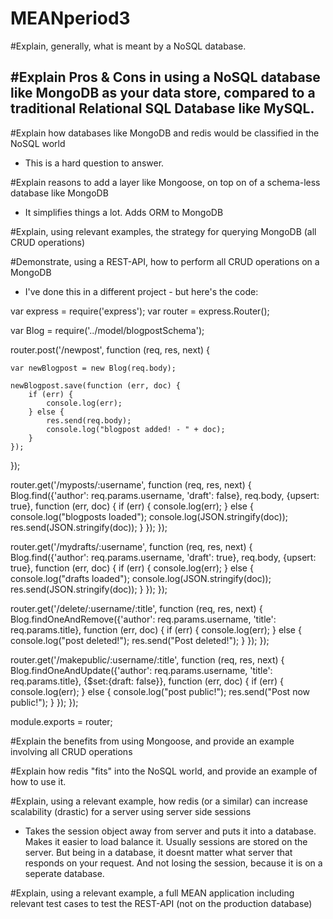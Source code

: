 # MEANperiod3

#Explain, generally, what is meant by a NoSQL database.

#Explain Pros & Cons in using a NoSQL database like MongoDB as your data store, compared to a traditional Relational SQL Database like MySQL.
-

#Explain how databases like MongoDB and redis would be classified in the NoSQL world 
- This is a hard question to answer. 

#Explain reasons to add a layer like Mongoose, on top on of a schema-less database like MongoDB
- It simplifies things a lot. Adds ORM to MongoDB

#Explain, using relevant examples, the strategy for querying MongoDB (all CRUD operations)

#Demonstrate, using a REST-API, how to perform all CRUD operations on a MongoDB
- I've done this in a different project - but here's the code:

var express = require('express');
var router = express.Router();

var Blog = require('../model/blogpostSchema');

router.post('/newpost', function (req, res, next) {

    var newBlogpost = new Blog(req.body);

    newBlogpost.save(function (err, doc) {
        if (err) {
            console.log(err);
        } else {
            res.send(req.body);
            console.log("blogpost added! - " + doc);
        }
    });
});

router.get('/myposts/:username', function (req, res, next) {
    Blog.find({'author': req.params.username, 'draft': false}, req.body, {upsert: true}, function (err, doc) {
        if (err) {
            console.log(err);
        } else {
            console.log("blogposts loaded");
            console.log(JSON.stringify(doc));
            res.send(JSON.stringify(doc));
        }
    });
});

router.get('/mydrafts/:username', function (req, res, next) {
    Blog.find({'author': req.params.username, 'draft': true}, req.body, {upsert: true}, function (err, doc) {
        if (err) {
            console.log(err);
        } else {
            console.log("drafts loaded");
            console.log(JSON.stringify(doc));
            res.send(JSON.stringify(doc));
        }
    });
});

router.get('/delete/:username/:title', function (req, res, next) {
    Blog.findOneAndRemove({'author': req.params.username, 'title': req.params.title}, function (err, doc) {
        if (err) {
            console.log(err);
        } else {
            console.log("post deleted!");
            res.send("Post deleted!");
        }
    });
});

router.get('/makepublic/:username/:title', function (req, res, next) {
    Blog.findOneAndUpdate({'author': req.params.username, 'title': req.params.title}, {$set:{draft: false}}, function (err, doc) {
        if (err) {
            console.log(err);
        } else {
            console.log("post public!");
            res.send("Post now public!");
        }
    });
});


module.exports = router;


#Explain the benefits from using Mongoose, and provide an example involving all CRUD operations

#Explain how redis "fits" into the NoSQL world, and provide an example of how to use it.

#Explain, using a relevant example, how redis (or a similar) can increase scalability (drastic) for a server using server side sessions
- Takes the session object  away from server and puts it into a database. Makes it easier to load balance it. Usually sessions are stored on the server. But being in a database, it doesnt matter what server that responds on your request. And not losing the session, because it is on a seperate database. 

#Explain, using a relevant example, a full MEAN application including relevant test cases to test the REST-API (not on the production database)

